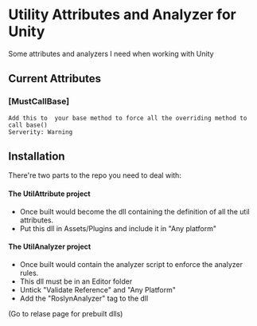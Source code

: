 
# Utility Attributes and Analyzer for Unity

Some attributes and analyzers I need when working with Unity




## Current Attributes

 ### [MustCallBase]
```
Add this to  your base method to force all the overriding method to call base()
Serverity: Warning
```



## Installation

There're two parts to the repo you need to deal with:

#### The UtilAttribute project 
- Once built would become the dll containing the definition of all the util attributes.
- Put this dll in Assets/Plugins and include it in "Any platform"

#### The UtilAnalyzer project
- Once built would contain the analyzer script to enforce the analyzer rules.
- This dll must be in an Editor folder
- Untick "Validate Reference" and "Any Platform"
- Add the "RoslynAnalyzer" tag to the dll

(Go to relase page for prebuilt dlls)
